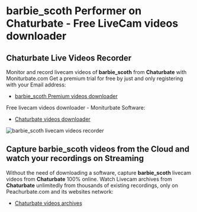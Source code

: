 # barbie_scoth Performer on Chaturbate - Free LiveCam videos downloader

## Chaturbate Live Videos Recorder

Monitor and record livecam videos of **barbie_scoth** from **Chaturbate** with Moniturbate.com
Get a premium trial for free by just and only registering with your Email address:
* [barbie_scoth Premium videos downloader](https://moniturbate.com/request-demo-licence-key.html)

Free livecam videos downloader - Moniturbate Software:
* [Chaturbate videos downloader](https://moniturbate.com/moniturbate-download-software.html)

![barbie_scoth livecam videos recorder](https://peachurnet.com/templates/moniturbate-software.png)


## Capture barbie_scoth videos from the Cloud and watch your recordings on Streaming

Without the need of downloading a software, capture **barbie_scoth** livecam videos from **Chaturbate** 100% online.
Watch Livecam archives from **Chaturbate** unlimitedly from thousands of existing recordings, only on Peachurbate.com and its websites network:
* [Chaturbate videos archives](https://peachurnet.com/)